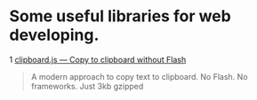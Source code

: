 Some useful libraries for web developing.
===

1 [clipboard.js — Copy to clipboard without Flash](https://clipboardjs.com/)
 > A modern approach to copy text to clipboard. No Flash. No frameworks. Just 3kb gzipped


